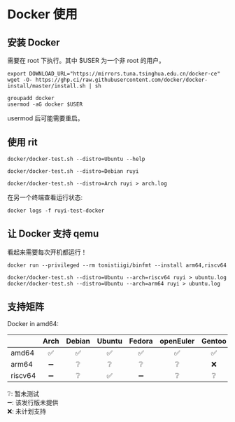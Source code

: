 # Docker 使用

## 安装 Docker

需要在 root 下执行。其中 $USER 为一个非 root 的用户。
```shell
export DOWNLOAD_URL="https://mirrors.tuna.tsinghua.edu.cn/docker-ce"
wget -O- https://ghp.ci/raw.githubusercontent.com/docker/docker-install/master/install.sh | sh

groupadd docker
usermod -aG docker $USER
```
usermod 后可能需要重启。

## 使用 rit

```shell
docker/docker-test.sh --distro=Ubuntu --help
```

```shell
docker/docker-test.sh --distro=Debian ruyi
```

```shell
docker/docker-test.sh --distro=Arch ruyi > arch.log
```

在另一个终端查看运行状态: 
```shell
docker logs -f ruyi-test-docker
```

## 让 Docker 支持 qemu

看起来需要每次开机都运行！
```shell
docker run --privileged --rm tonistiigi/binfmt --install arm64,riscv64
```

```shell
docker/docker-test.sh --distro=Ubuntu --arch=riscv64 ruyi > ubuntu.log
docker/docker-test.sh --distro=Ubuntu --arch=arm64 ruyi > ubuntu.log
```


## 支持矩阵

Docker in amd64:

|  | Arch | Debian | Ubuntu | Fedora | openEuler | Gentoo | openkylin | revyos |
| :- | :-: | :-: | :-: | :-: | :-: | :-: | :-: | :-: |
| amd64 | ✅ | ✅ | ✅ | ✅ | ✅ | ✅ | ✅ | ➖ |
| arm64 | ➖ | ❔ | ❔ | ❔ | ❔ | ❌ | ❌ | ➖ |
| riscv64 | ➖ | ❔ | ✅ | ➖| ❔ | ❔ | ❔ | ❔ |

❔: 暂未测试  
➖: 该发行版未提供  
❌: 未计划支持

<!--如何制作镜像：https://wiki.metacentrum.cz/wiki/Creating_Docker_Image_from_.iso_File -->